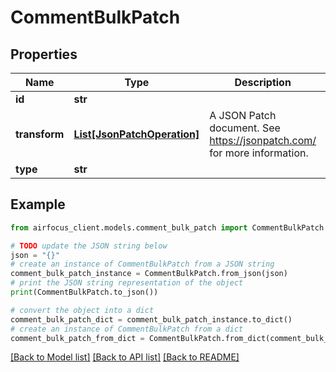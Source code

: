 # CommentBulkPatch


## Properties

Name | Type | Description | Notes
------------ | ------------- | ------------- | -------------
**id** | **str** |  | 
**transform** | [**List[JsonPatchOperation]**](JsonPatchOperation.md) | A JSON Patch document. See https://jsonpatch.com/ for more information. | 
**type** | **str** |  | 

## Example

```python
from airfocus_client.models.comment_bulk_patch import CommentBulkPatch

# TODO update the JSON string below
json = "{}"
# create an instance of CommentBulkPatch from a JSON string
comment_bulk_patch_instance = CommentBulkPatch.from_json(json)
# print the JSON string representation of the object
print(CommentBulkPatch.to_json())

# convert the object into a dict
comment_bulk_patch_dict = comment_bulk_patch_instance.to_dict()
# create an instance of CommentBulkPatch from a dict
comment_bulk_patch_from_dict = CommentBulkPatch.from_dict(comment_bulk_patch_dict)
```
[[Back to Model list]](../README.md#documentation-for-models) [[Back to API list]](../README.md#documentation-for-api-endpoints) [[Back to README]](../README.md)



